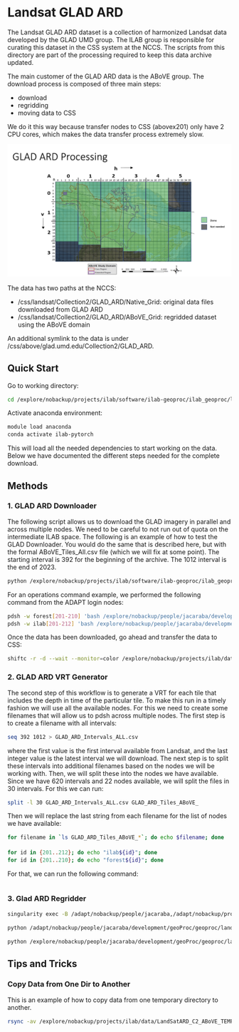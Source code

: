 # Landsat GLAD ARD

The Landsat GLAD ARD dataset is a collection of harmonized Landsat data developed by the GLAD UMD
group. The ILAB group is responsible for curating this dataset in the CSS system at the NCCS. The
scripts from this directory are part of the processing required to keep this data archive updated.

The main customer of the GLAD ARD data is the ABoVE group. The download process is composed of three
main steps:

- download
- regridding
- moving data to CSS

We do it this way because transfer nodes to CSS (abovex201) only have 2 CPU cores, which makes the 
data transfer process extremely slow.

![GLAD ARD ABoVE Download](glad-ard.png)

The data has two paths at the NCCS:
  - /css/landsat/Collection2/GLAD_ARD/Native_Grid: original data files downloaded from GLAD ARD
  - /css/landsat/Collection2/GLAD_ARD/ABoVE_Grid: regridded dataset using the ABoVE domain

An additional symlink to the data is under /css/above/glad.umd.edu/Collection2/GLAD_ARD.

## Quick Start

Go to working directory:

```bash
cd /explore/nobackup/projects/ilab/software/ilab-geoproc/ilab_geoproc/landsat
```

Activate anaconda environment:

```bash
module load anaconda
conda activate ilab-pytorch
```

This will load all the needed dependencies to start working on the data.
Below we have documented the different steps needed for the complete download.

## Methods

### 1. GLAD ARD Downloader

The following script allows us to download the GLAD imagery in parallel and across multiple nodes.
We need to be careful to not run out of quota on the intermediate ILAB space. The following is an
example of how to test the GLAD Downloader. You would do the same that is described here, but with
the formal ABoVE_Tiles_All.csv file (which we will fix at some point). The starting interval is 392
for the beginning of the archive. The 1012 interval is the end of 2023.

```bash
python /explore/nobackup/projects/ilab/software/ilab-geoproc/ilab_geoproc/landsat/glad_download.py -i /explore/nobackup/projects/ilab/software/ilab-geoproc/ilab_geoproc/landsat/Collection2_requests/ABoVE_Tiles_Test.csv -o /explore/nobackup/projects/ilab/data/LandsatABoVE_GLAD_ARD_Native -s 392 -e 1012
```

For an operations command example, we performed the following command from the ADAPT login nodes:

```bash
pdsh -w forest[201-210] 'bash /explore/nobackup/people/jacaraba/development/ilab-geoproc/ilab_geoproc/landsat/run_download_pdsh.sh'
pdsh -w ilab[201-212] 'bash /explore/nobackup/people/jacaraba/development/ilab-geoproc/ilab_geoproc/landsat/run_download_pdsh.sh'
```

Once the data has been downloaded, go ahead and transfer the data to CSS:

```bash
shiftc -r -d --wait --monitor=color /explore/nobackup/projects/ilab/data/LandsatABoVE_GLAD_ARD_Native_All /css/landsat/Collection2/GLAD_ARD/Native_Grid_Update
```

### 2. GLAD ARD VRT Generator

The second step of this workflow is to generate a VRT for each tile that includes the depth
in time of the particular tile. To make this run in a timely fashion we will use all the
available nodes. For this we need to create some filenames that will allow us to pdsh across
multiple nodes. The first step is to create a filename with all intervals:

```bash
seq 392 1012 > GLAD_ARD_Intervals_ALL.csv
```

where the first value is the first interval available from Landsat, and the last integer value
is the latest interval we will download. The next step is to split these intervals into additional
filenames based on the nodes we will be working with. Then, we will split these into the nodes we 
have available. Since we have 620 intervals and 22 nodes available, we will split the files in 
30 intervals. For this we can run:

```bash
split -l 30 GLAD_ARD_Intervals_ALL.csv GLAD_ARD_Tiles_ABoVE_
```

Then we will replace the last string from each filename for the list of nodes we have available:

```bash
for filename in `ls GLAD_ARD_Tiles_ABoVE_*`; do echo $filename; done

for id in {201..212}; do echo "ilab${id}"; done
for id in {201..210}; do echo "forest${id}"; done
```


For that, we can run the following command:

```bash
```

### 3. Glad ARD Regridder

```bash
singularity exec -B /adapt/nobackup/people/jacaraba,/adapt/nobackup/projects/ilab,/css/above /adapt/nobackup/projects/ilab/containers/ilab-base_gdal-3.3.3.sif python /adapt/nobackup/people/jacaraba/development/geoProc/geoproc/aviris/regridder.py -f '/css/above/daac.ornl.gov/daacdata/above/ABoVE_Airborne_AVIRIS_NG/data/*rfl/*_rfl_*/*_*_img' -o /css/above/AVIRIS_Analysis_Ready -to /adapt/nobackup/projects/ilab/data/Aviris/AvirisAnalysisReady
```

```bash
python /adapt/nobackup/people/jacaraba/development/geoProc/geoproc/landsat/GladRegridder.py -f '/css/above/daac.ornl.gov/daacdata/above/ABoVE_Airborne_AVIRIS_NG/data/*rfl/*_rfl_*/*_*_img'
```

```bash
python /explore/nobackup/people/jacaraba/development/geoProc/geoproc/landsat/GladRegridder.py -f '/adapt/nobackup/projects/ilab/data/LandSatABoVE/54N/*/*.tif' -o /adapt/nobackup/projects/ilab/data/LandSatABoVE/test
```

## Tips and Tricks

### Copy Data from One Dir to Another

This is an example of how to copy data from one temporary directory to another.

```bash
rsync -av /explore/nobackup/projects/ilab/data/LandSatARD_C2_ABoVE_TEMP/51N/ /css/landsat/Collection2/GLAD_ARD/Native_Grid/51N
```
